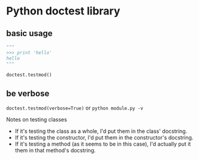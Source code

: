 # Python doctest library

<!--
ID: 63722f35-e27c-4616-a461-c1664dbd3a48
Status: publish
Date: 2017-05-30T12:55:00
Modified: 2017-05-30T12:55:00
wp_id: 631
-->

## basic usage

```py
"""
>>> print 'hello'
hello
"""

doctest.testmod()
```

## be verbose

`doctest.testmod(verbose=True)`
or 
`python module.py -v`


Notes on testing classes

* If it's testing the class as a whole, I'd put them in the class' docstring.
* If it's testing the constructor, I'd put them in the constructor's docstring.
* If it's testing a method (as it seems to be in this case), I'd actually put it them in that method's docstring.
